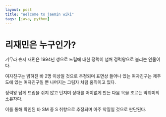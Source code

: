 ```yaml
---
layout: post
title: "Welcome to jaemin wiki"
tags: [java, python]
---
```


# 리재민은 누구인가?

기무라 슌지 재민은 1994년 생으로 드립에 대한 정력이 넘쳐 정력왕으로 불리는 인물이다.

여자친구는 밝혀진 바 2명 이상일 것으로 추정되며 표면상 들어나 있는 여자친구는 제주도에 있는 여자친구일 뿐 나머지는 그림자 처럼 움직이고 있다.

정력왕 답게 드립을 쉬지 않고 던지며 상대를 어이없게 만든 다음 목을 조르는 악취미의 소유자다.

이를 통해 확인된 바 SM 중 S 취향으로 추정되며 아주 악질일 것으로 판단된다.




